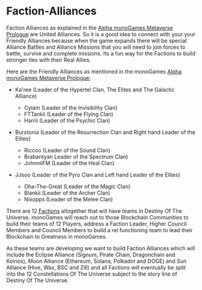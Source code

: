 <h1>Faction-Alliances</h1>

Faction Alliances as explained in the <a href="https://github.com/369gtech/Alpha-monoGames-Metaverse-Prologue">Alpha monoGames Metaverse Prologue</a> are United Alliances. So it is a good idea to connect with your your Friendly Alliances because when the game expands there will be special Alliance Battles and Alliance Missions that you will need to join forces to battle, survive and complete missions. Its a fun way for the Factions to build stronger ties with their Real Allies.

Here are the Friendly Alliances as mentioned in the monoGames <a href="https://github.com/369gtech/Alpha-monoGames-Metaverse-Prologue">Alpha monoGames Metaverse Prologue</a>;

<ul>    
  <li>Ka'ree (Leader of the Hypertel Clan, The Elites and The Galactic Alliance)</li>
  <p></p>
  <ul><li>Cyiam (Leader of the Invisibility Clan)</li>
  <li>FTTankii (Leader of the Flying Clan)</li>
  <li>Harrii (Leader of the Psychic Clan)</li>
  </ul>
</ul>
  <p></p>
<ul>    
  <li>Burstonia (Leader of the Resurrection Clan and Right hand Leader of the Elites)</li>
  <p></p>
  <ul><li>Riccoo (Leader of the Sound Clan)</li>
  <li>Brabantyan Leader of the Spectrum Clan)</li>
  <li>JohnniiFM (Leader of the Heal Clan)</li>
  </ul>
</ul>
  <p></p>
<ul>    
  <li>JJsoo (Leader of the Pyro Clan and Left hand Leader of the Elites)</li>
  <p></p>
  <ul><li>Oha-The-Great (Leader of the Magic Clan)</li>
  <li>Blankii (Leader of the Archer Clan)</li>
  <li>Nixopps (Leader of the Melee Clan)</li>
  </ul>
</ul>

There are 12 <a href="https://github.com/369gtech/Factions">Factions</a> altogether that will have teams in Destiny Of The Universe. monoGames will reach out to those Blockchain Communities to build their teams of 12 Players, address a Faction Leader, Higher Council Members and Council Members to build a rel functioning team to lead their Blockchain to Greatness in monoGames. 

As these teams are developing we want to build Faction Alliances which will include the Eclipse Alliance (Signum, Pirate Chain, Dragonchain and Koinos), Moon Alliance (Ethereum, Solana, Polkadot and DOGE) and Sun Alliance (Hive, Wax, BSC and Zill) and all Factions will eventually be split into the 12 Constellations Of The Universe subject to the story line of Destiny Of The Universe.

